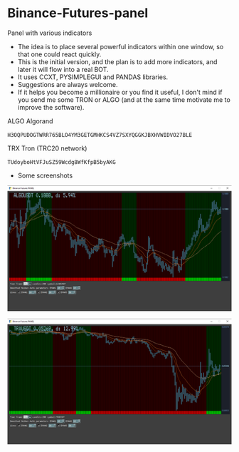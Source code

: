 # Binance-Futures-panel
Panel with various indicators

* The idea is to place several powerful indicators within one window, so that one could react quickly.
* This is the initial version, and the plan is to add more indicators, and later it will flow into a real BOT.
* It uses CCXT, PYSIMPLEGUI and PANDAS libraries.
* Suggestions are always welcome.
* If it helps you become a millionaire or you find it useful, I don't mind if you send me some TRON or ALGO (and at the same time motivate me to improve the software).

ALGO Algorand
```shell
H3OQPUDOGTWRR765BLO4YM3GETGMHKCS4VZ7SXYQGGKJBXHVWIDVO27BLE
```
TRX Tron (TRC20 network)
```shell
TUdoyboHtVFJuSZ59Wcdg8WfKfpB5byAKG
```




* Some screenshots

![](algo_screenshot.png)

![](tron_screenshot.png)
